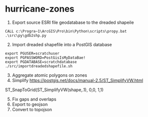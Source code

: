 # hurricane-zones

1. Export source ESRI file geodatabase to the dreaded shapeile

```
CALL c:\Progra~1\ArcGIS\Pro\bin\Python\scripts\propy.bat .\src\py\gdb2shp.py 
```

2. Import dreaded shapefile into a PostGIS database

```shell
export PGUSER=scratchuser
export PGPASSWORD=PostGisIsMyDataBae!
export PGDATABASE=scratchdatabase
./src/importdreadedshapefile.sh
```

3. Aggregate atomic polygons on zones
4. Simplify https://postgis.net/docs/manual-2.5/ST_SimplifyVW.html

ST_SnapToGrid(ST_SimplifyVW(shape,.1), 0,0, 1,1) 

5. Fix gaps and overlaps 
6. Export to geojson
7. Convert to topojson